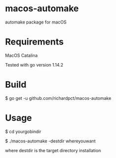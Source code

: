 # macos-automake
automake package for macOS

# Requirements
MacOS Catalina

Tested with go version 1.14.2

# Build
$ go get -u github.com/richardpct/macos-automake

# Usage
$ cd yourgobindir

$ ./macos-automake -destdir whereyouwant

where destdir is the target directory installation

